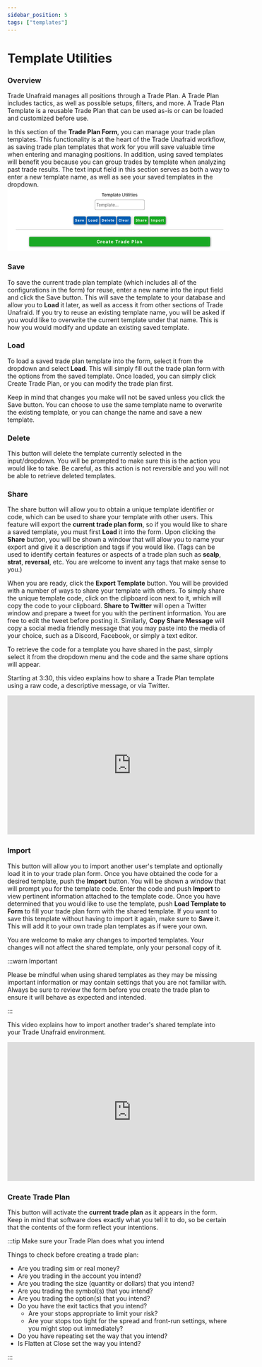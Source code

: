 ```yaml
---
sidebar_position: 5
tags: ["templates"]
---
```

# Template Utilities

### Overview

Trade Unafraid manages all positions through a Trade Plan.  A Trade Plan includes tactics, as well as possible setups, filters, and more.  A Trade Plan Template is a reusable Trade Plan that can be used as-is or can be loaded and customized before use.

In this section of the **Trade Plan Form**, you can manage your trade plan templates. This functionality is at the heart of the Trade Unafraid workflow, as saving trade plan templates that work for you will save valuable time when entering and managing positions. In addition, using saved templates will benefit you because you can group trades by template when analyzing past trade results. The text input field in this section serves as both a way to enter a new template name, as well as see your saved templates in the dropdown.
![templateutilities.png](/img/templateutilities.png)

### Save
To save the current trade plan template (which includes all of the configurations in the form) for reuse, enter a new name into the input field and click the Save button. This will save the template to your database and allow you to **Load** it later, as well as access it from other sections of Trade Unafraid. If you try to reuse an existing template name, you will be asked if you would like to overwrite the current template under that name. This is how you would modify and update an existing saved template.

### Load
To load a saved trade plan template into the form, select it from the dropdown and select **Load**. This will simply fill out the trade plan form with the options from the saved template. Once loaded, you can simply click Create Trade Plan, or you can modify the trade plan first.

Keep in mind that changes you make will not be saved unless you click the Save button. You can choose to use the same template name to overwrite the existing template, or you can change the name and save a new template.

### Delete
This button will delete the template currently selected in the input/dropdown. You will be prompted to make sure this is the action you would like to take. Be careful, as this action is not reversible and you will not be able to retrieve deleted templates.

### Share
The share button will allow you to obtain a unique template identifier or code, which can be used to share your template with other users. This feature will export the **current trade plan form**, so if you would like to share a saved template, you must first **Load** it into the form. Upon clicking the **Share** button, you will be shown a window that will allow you to name your export and give it a description and tags if you would like. (Tags can be used to identify certain features or aspects of a trade plan such as **scalp**, **strat**, **reversal**, etc.  You are welcome to invent any tags that make sense to you.)

When you are ready, click the **Export Template** button. You will be provided with a number of ways to share your template with others. To simply share the unique template code, click on the clipboard icon next to it, which will copy the code to your clipboard. **Share to Twitter** will open a Twitter window and prepare a tweet for you with the pertinent information. You are free to edit the tweet before posting it. Similarly, **Copy Share Message** will copy a social media friendly message that you may paste into the media of your choice, such as a Discord, Facebook, or simply a text editor.

To retrieve the code for a template you have shared in the past, simply select it from the dropdown menu and the code and the same share options will appear.

Starting at 3:30, this video explains how to share a Trade Plan template using a raw code, a descriptive message, or via Twitter.

<iframe width="560" height="315" src="https://www.youtube.com/embed/c8XCOOtAfis?start=211" title="YouTube video player" frameborder="0" allow="accelerometer; autoplay; clipboard-write; encrypted-media; gyroscope; picture-in-picture" allowfullscreen></iframe>

### Import
This button will allow you to import another user's template and optionally load it in to your trade plan form. Once you have obtained the code for a desired template, push the **Import** button. You will be shown a window that will prompt you for the template code. Enter the code and push **Import** to view pertinent information attached to the template code. Once you have determined that you would like to use the template, push **Load Template to Form** to fill your trade plan form with the shared template. If you want to save this template without having to import it again, make sure to **Save** it. This will add it to your own trade plan templates as if were your own.

You are welcome to make any changes to imported templates. Your changes will not affect the shared template, only your personal copy of it.

:::warn Important

Please be mindful when using shared templates as they may be missing important information or may contain settings that you are not familiar with. Always be sure to review the form before you create the trade plan to ensure it will behave as expected and intended.

:::

This video explains how to import another trader's shared template into your Trade Unafraid environment.

<iframe width="560" height="315" src="https://www.youtube.com/embed/CZ9Ld9lIfGQ?start=211" title="YouTube video player" frameborder="0" allow="accelerometer; autoplay; clipboard-write; encrypted-media; gyroscope; picture-in-picture" allowfullscreen></iframe>

### Create Trade Plan
This button will activate the **current trade plan** as it appears in the form. Keep in mind that software does exactly what you tell it to do, so be certain that the contents of the form reflect your intentions.

:::tip Make sure your Trade Plan does what you intend

Things to check before creating a trade plan:
- Are you trading sim or real money?
- Are you trading in the account you intend?
- Are you trading the size (quantity or dollars) that you intend?
- Are you trading the symbol(s) that you intend?
- Are you trading the option(s) that you intend?
- Do you have the exit tactics that you intend?
    - Are your stops appropriate to limit your risk?
    - Are your stops too tight for the spread and front-run settings, where you might stop out immediately?
- Do you have repeating set the way that you intend?
- Is Flatten at Close set the way you intend?

:::
